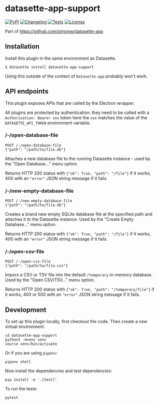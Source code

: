 # datasette-app-support

[![PyPI](https://img.shields.io/pypi/v/datasette-app-support.svg)](https://pypi.org/project/datasette-app-support/)
[![Changelog](https://img.shields.io/github/v/release/simonw/datasette-app-support?include_prereleases&label=changelog)](https://github.com/simonw/datasette-app-support/releases)
[![Tests](https://github.com/simonw/datasette-app-support/workflows/Test/badge.svg)](https://github.com/simonw/datasette-app-support/actions?query=workflow%3ATest)
[![License](https://img.shields.io/badge/license-Apache%202.0-blue.svg)](https://github.com/simonw/datasette-app-support/blob/main/LICENSE)

Part of https://github.com/simonw/datasette-app

## Installation

Install this plugin in the same environment as Datasette.

    $ datasette install datasette-app-support

Using this outside of the context of `Datasette.app` probably won't work.

## API endpoints

This plugin exposes APIs that are called by the Electron wrapper.

All plugins are protected by authentication: they need to be called with a `Authorization: Bearer xxx` token here the `xxx` matches the value of the `DATASETTE_API_TOKEN` environment variable.

### /-/open-database-file

```
POST /-/open-database-file
{"path": "/path/to/file.db"}
```
Attaches a new database file to the running Datasette instance - used by the "Open Database..." menu option.

Returns HTTP 200 status with `{"ok": True, "path": "/file"}` if it works, 400 with an `"error"` JSON string message if it fails.

### /-/new-empty-database-file

```
POST /-/new-empty-database-file
{"path": "/path/to/file.db"}
```
Creates a brand new empty SQLite database file at the specified path and attaches it to the Datasette instance. Used by the "Create Empty Database..." menu option.

Returns HTTP 200 status with `{"ok": True, "path": "/file"}` if it works, 400 with an `"error"` JSON string message if it fails.

### /-/open-csv-file

```
POST /-/open-csv-file
{"path": "/path/to/file.csv"}
```
Impors a CSV or TSV file into the default `/temporary` in-memory database. Used by the "Open CSV/TSV..." menu option.

Returns HTTP 200 status with `{"ok": True, "path": "/temporary/file"}` if it works, 400 or 500 with an `"error"` JSON string message if it fails.

## Development

To set up this plugin locally, first checkout the code. Then create a new virtual environment:

    cd datasette-app-support
    python3 -mvenv venv
    source venv/bin/activate

Or if you are using `pipenv`:

    pipenv shell

Now install the dependencies and test dependencies:

    pip install -e '.[test]'

To run the tests:

    pytest
